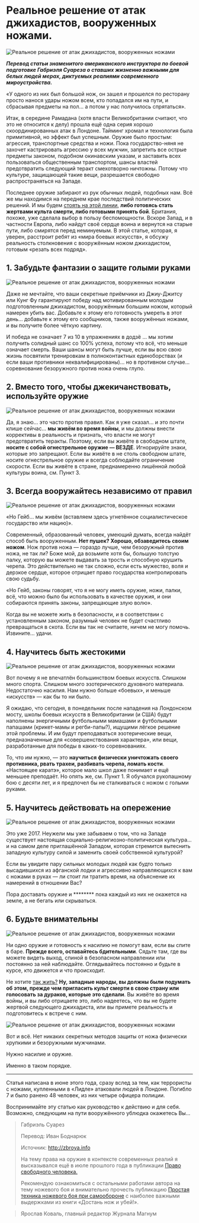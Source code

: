 # Реальное решение от атак джихадистов, вооруженных ножами.

![Реальное решение от атак джихадистов, вооруженных ножами](/images/Houseworks/Others/ji-hud_knife_01.jpg 'Реальное решение от атак джихадистов, вооруженных ножами')

_**Перевод статьи знаменитого американского инструктора по боевой подготовке Габриэля Суареза о ставших жизненно важными для белых людей мерах, диктуемых реалиями современного мироустройства.**_

«У одного из них был большой нож, он зашел и прошелся по ресторану просто нанося удары ножом всем, кто попадался им на пути, и сбрасывая предметы на пол… а потом у нас получилось спрятаться».

Итак, в середине Рамадана (хотя власти Великобритании считают, что это не относится к делу) прошла ещё одна серия хорошо скоординированных атак в Лондоне. Тайминг хромал и технология была примитивной, но эффект был успешным. Оружие было простым: агрессия, транспортные средства и ножи. Пока государство-няня не захочет кастрировать агрессию у всех мужчин, запретить все острые предметы законом, подобном окинавским указам, и заставить всех пользоваться общественным транспортом, шансы властей предотвратить следующий теракт смехотворно ничтожны. Потому что культуре, защищающей такие вещи, разрешается свободно распространяться на Западе.

Последнее оружие забирают из рук обычных людей, подобных нам. Всё же мы находимся на переднем крае последствий политических решений. И мы будем [стоять на этой линии](http://zbroya.info/ru/blog/7850_gabriel-suarez-my-vse-bortsy-s-terrorom/), **либо готовясь стать жертвами культа смерти, либо готовыми принять бой**. Британия, похоже, уже сделала выбор в пользу беспомощности. Вскоре Запад, и в частности Европа, либо найдут своё сердце воина и вернутся на старые пути, либо смирятся перед неминуемым. В этой статье, которая, я уверен, расстроит ребят из «мира боевых искусств», я обсужу реальность столкновения с вооружённым ножом джихадистом, готовым «резать всех подряд».

## 1. Забудьте фантазии о защите голыми руками

![Реальное решение от атак джихадистов, вооруженных ножами](/images/Houseworks/Others/ji-hud_knife_02.jpg 'Реальное решение от атак джихадистов, вооруженных ножами')

Даже не мечтайте, что ваши секретные приёмчики из Джиу-Джитсу или Кунг Фу гарантируют победу над мотивированным молодым подготовленным джихадистом, вооружённым большим ножом, который намерен убить вас. Добавьте к этому его готовность умереть в этот день... добавьте к этому его сообщников, также вооружённых ножами, и вы получите более чёткую картину.

И победа не означает 7 из 10 в упражнениях в додзё ... мы хотим получить солидный шанс со 100% успеха, потому что всё, что меньше означает смерть. Ваши шансы могут быть лучше, если вы всю свою жизнь посвятили тренировкам в полноконтактных единоборствах (и если ваши противники неквалифицированы)... но в противном случае... соревнование безоружного против ножа очень глупо.

## 2. Вместо того, чтобы джекичанствовать, используйте оружие

![Реальное решение от атак джихадистов, вооруженных ножами](/images/Houseworks/Others/ji-hud_knife_03.jpg 'Реальное решение от атак джихадистов, вооруженных ножами')

Да, я знаю... это часто против правил. Как я уже сказал... и это почти клише сейчас... **мы живём во время войны**, и мы должны внести коррективы в реальность и признать, что власти не могут предотвратить теракты. Поэтому, если вы живёте в свободном штате, **носите с собой огнестрельное оружие — ВЕЗДЕ**. Игнорируйте знаки, которые это запрещают. Если вы живёте в не столь свободном штате, носите огнестрельное оружие и всегда соблюдайте ограничение скорости. Если вы живёте в стране, преднамеренно лишённой любой культуры воина, см. Пункт 3.

## 3. Всегда вооружайтесь независимо от правил

![Реальное решение от атак джихадистов, вооруженных ножами](/images/Houseworks/Others/ji-hud_knife_04.jpg 'Реальное решение от атак джихадистов, вооруженных ножами')

«Но Гейб... мы живём (вставляем здесь угнетённое социалистическое государство или нацию)».

Современный, образованный человек, умеющий думать, всегда найдёт способ быть вооруженным. **Нет пушек? Хорошо, обзаведитесь своим ножом**. Нож против ножа — гораздо лучше, чем безоружный против ножа, не так ли? Боже мой, да возьмите хотя бы, большую толстую палку, которую вы можете выдавать за трость и способную крушить черепа. Это действительно не так сложно, если есть мужество, воля и дерзкое сердце, которое отрицает право государства контролировать свою судьбу.

«Но Гейб, законы говорят, что я не могу иметь оружие, ножи, палки, всё, что можно было бы использовать в качестве оружия, и они собираются принять законы, запрещающие злую волю».

Когда вы не можете жить в безопасности, и в соответствии с установленным законом, разумный человек не будет счастливо превращаться в скота. Если вы так не считаете, ничем не могу помочь. Извините... удачи.

## 4. Научитесь быть жестокими

![Реальное решение от атак джихадистов, вооруженных ножами](/images/Houseworks/Others/ji-hud_knife_05.jpg 'Реальное решение от атак джихадистов, вооруженных ножами')

Вот почему я не впечатлён большинством боевых искусств. Слишком много спорта. Слишком много эзотерического духовного материала. Недостаточно насилия. Нам нужно больше «боевых», и меньше «искусств» — как бы то ни было.

Я ожидаю, что сегодня, в понедельник после нападения на Лондонском мосту, школы боевых искусств в Великобритании (и США) будут наполнены энергичными футбольными мамашами и футбольными папашами (крикет-мамы и регби-папы?), ищущими лёгкое решение этой проблемы. И им будут преподаваться эзотерические вещи, предназначенные для «совершенствования характера», или вещи, разработанные для победы в каких-то соревнованиях.

То, что им нужно, — это **научиться физически уничтожать своего противника, рвать трахеи, разбивать черепа, ломать кости**. «Настоящее каратэ», которое мало школ даже понимает и ещё меньшее преподаёт. Но опять же, см. Пункт 1. Я обучался рукопашному бою с десяти лет, и я предпочел бы не сталкиваться с ножом с голыми руками.

## 5. Научитесь действовать на опережение

![Реальное решение от атак джихадистов, вооруженных ножами](/images/Houseworks/Others/ji-hud_knife_06.jpg 'Реальное решение от атак джихадистов, вооруженных ножами')

Это уже 2017. Неужели мы уже забываем о том, что на Западе существует настоящая социально-религиозно-политическая культура... и на самом деле приглашённой Западом, которая стремится вытеснить западную культуру силой и заменить своей собственной культурой?

Если вы увидите пару сильных молодых людей как будто только высадившихся из афганской лодки и агрессивно направляющихся к вам с ножами в руках — ли стоит ли тратить время, на объяснение их намерений в отношении Вас?

Пора доставать оружие и ******** пока каждый из них не окажется на земле, а не бегать или скрываться.

## 6. Будьте внимательны

![Реальное решение от атак джихадистов, вооруженных ножами](/images/Houseworks/Others/ji-hud_knife_07.jpg 'Реальное решение от атак джихадистов, вооруженных ножами')

Ни одно оружие и готовность к насилию не помогут вам, если вы спите в баре. **Прежде всего, оставайтесь бдительными**. Сядьте там, где вы можете видеть выход, спиной в безопасном направлении или постоянно за ней наблюдайте. Оглядывайтесь постоянно и будьте в курсе, кто движется и что происходит.

Не хотите [так жить?](http://zbroya.info/ru/blog/8060_geib-suarez-zhit-v-do-togo/) **Ну, западные народы, вы должны были подумать об этом, прежде чем пригласить культ смерти в свою страну или голосовать за дураков, которые это сделали**. Вы живёте во время войны, и вы либо отрицаете это, либо надеетесь, что вы не будете жертвой следующего джихадиста, или вы примете реальность и подготовитесь к встрече с ним.

![Реальное решение от атак джихадистов, вооруженных ножами](/images/Houseworks/Others/ji-hud_knife_08.jpg 'Реальное решение от атак джихадистов, вооруженных ножами')

Вот и всё. Нет никаких секретных методов защиты от ножа физически хрупкими и безоружными мужчинами.

Нужно насилие и оружие.

Именно в таком порядке.

---

Статья написана в июне этого года, сразу вслед за тем, как террористы с ножами, купленными в «Лидле» атаковали людей в Лондоне. Погибло 7 и было ранено 48 человек, из них четыре офицера полиции.

Воспринимайте эту статью как руководство к действию и для себя. Возможно, следующим на пути вооружённого ублюдка окажетесь Вы…

> Габриэль Суарез
> 
> Перевод: Иван Боднарюк
> 
> Источник: http://zbroya.info
>
>На тему права на оружие в контексте современных реалий я высказывался ещё в июле прошлого года в публикации [Право свободного человека.](http://mgewehr42.livejournal.com/27350.html)
>
> Рекомендую ознакомиться с остальными работами автора на тему ножевого боя и внимательно прочесть публикацию [Простая техника ножевого боя при самообороне](http://mgewehr42.livejournal.com/23842.html) с наиболее важными выдержками из книги «Достань нож и убей!».

> Ярослав Коваль, главный редактор Журнала Магнум
